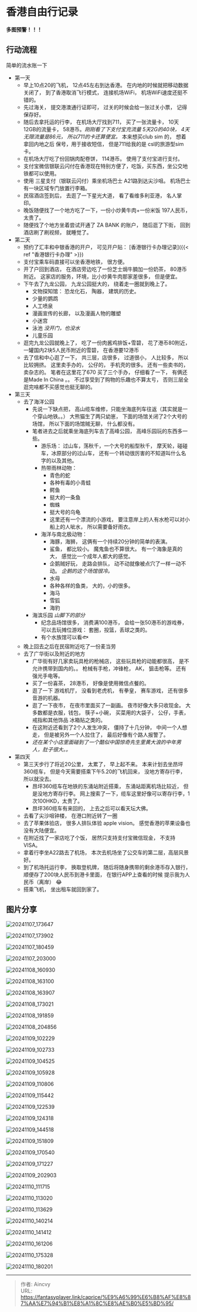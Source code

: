 # 香港自由行记录


**多图预警！！！**

## 行动流程

简单的流水账一下
- 第一天 
  - 早上10点20的飞机， 12点45左右到达香港。 在内地的时候就把移动数据关闭了， 到了香港取消飞行模式， 连接机场WiFi， 机场WiFi速度还挺不错的。
  - 先过海关，  提交港澳通行证即可， 过关的时候会给一张过关小票， 记得保存好。 
  - 随后去拿托运的行李， 在机场大厅找到711， 买了一张流量卡， 10天12GB的流量卡， 58港币。*刚刚看了下支付宝充流量 5天2G的40块， 4天无限流量是86元， 所以711的卡还算便宜。*   本来想买club sim 的， 想着拿回内地之后 保号，用于接收短信， 但是711给我的是 csl的旅游型sim 卡。 
  - 在机场大厅吃了份回锅肉配卷饼， 114港币。  使用了支付宝进行支付。 
  - 支付宝微信银联云闪付在香港现在特别方便了，吃饭，买东西，坐公交地铁都可以使用。  
  - 使用 三星支付（银联云闪付）乘坐机场巴士 A21路到达尖沙咀。   机场巴士有一块区域专门放置行李箱。
  - 民宿酒店签到后， 去逛了一下星光大道， 看了看维多利亚港， 名人掌印。  
  - 晚饭随便找了一个地方吃了一下，一份小炒黄牛肉&#43;一份米饭 197人民币， 太贵了。 
  - 随便找了个地方坐着尝试开通了 ZA BANK 的账户， 随后逛了下街， 回到酒店刷了刷视频， 就睡觉了。 
- 第二天
  - 预约了汇丰和中银香港的开户，  可见开户贴：  [香港银行卡办理记录]({{&lt; ref &#34;香港银行卡办理&#34; &gt;}})
  - 支付宝乘车码直接可以坐香港地铁， 很方便。 
  - 开了户回到酒店， 在酒店旁边吃了一份芝士焗牛腩加一份奶茶， 80港币附近。 这家店的服务，环境，比小炒黄牛肉那家差很多， 但是便宜。 
  - 下午去了九龙公园， 九龙公园挺大的， 绕着走一圈就到晚上了。 
    - 文物探知馆：  恐龙化石， 陶器， 建筑的历史。
    - 少量的鹦鹉
    - 人工喷泉
    - 漫画宣传的长廊， 以及漫画人物的雕塑
    - 小迷宫
    - 泳池  *没开门，也没水*
    - 儿童乐园
  - 逛完九龙公园就晚上了， 吃了一份肉酱鸡排饭&#43;雪碧，  花了港币80附近， 一罐国内2块5人民币附近的雪碧， 在香港要12港币
  - 去了信和中心逛了一下，  共三层，店很多， 过道很小， 人比较多， 所以比较拥挤。 这里卖手办的， 公仔的， 手机壳的很多。  还有一些卖书的， 卖杂志的。   笔者在这里花了670 买了三个手办， 仔细看了一下， 有俩还是Made In China 。。  不过享受到了购物的乐趣也不算太亏，  否则三层全逛完啥都不买感觉也挺无聊的。
- 第三天
  - 去了海洋公园
    - 先说一下缺点把， 高山缆车维修，只能坐海底列车往返（其实就是一个穿山地铁。。）   大熊猫生了两只幼崽， 下面的场馆关闭了2个大号的场馆， 所以下面的场馆贼无聊， 什么都没有。 
    - 笔者进去之后就乘坐海底列车去了高峰公园， 高峰乐园玩的东西多一些。 
      - 游乐场：  过山车，荡秋千，一个大号的船型秋千， 摩天轮，碰碰车，冰原部分的过山车， 还有一个转动很厉害的不知道叫什么名字的以及其他。
      - 热带雨林动物：
        - 青色的蛇
        - 各种有毒的小青蛙
        - 鳄鱼
        - 挺大的一条鱼
        - 蜘蛛
        - 挺大号的乌龟
        - 这里还有一个漂流的小游戏， 要注意岸上的人有水枪可以对小船上的人呲水， 所以需要备好雨衣。 
      - 海洋与南北极动物： 
        - 海豚，海狮， 这俩有一个持续20分钟的简单的表演。  
        - 鲨鱼，  都比较小。  魔鬼鱼也不算很大。  有一个海象是真的大， 感觉比一个成年人都大的感觉。 
        - 企鹅贼好玩， 走路会排队， 动不动就像被点穴了一样一动不动。  *企鹅的这个场馆很冷。* 
        - 水母
        - 各种各样的鱼类， 大的，小的很多。 
        - 海马
        - 雪狐
        - 海豹
    - 海滨乐园 *山脚下的部分*
      - 纪念品场馆很多， 消费满100港币， 会给一张50港币的游戏券， 可以去玩摊位游戏： 套圈，投篮，丢球之类的。
      - 有个水族馆可以看🐟
  - 晚上回去之后在民宿附近吃了一份麦当劳
  - 去了广华街以及附近的地方
    - 广华街有好几家卖玩具枪的枪械店， 这些玩具枪的动能都很高， 是不允许携带到国内的。。  枪械有手枪，冲锋枪， AK， 狙击枪等。  还有强光手电等。 
    - 买了一份喜茶， 28港币， 好像是使用微信点餐的。 
    - 逛了一下 游戏机厅， 没看到老虎机， 有拳皇， 赛车游戏， 还有很多音游的机器。 
    - 逛了一下夜市， 在夜市里面买了一副画。 夜市好像大多只收现金。  大多数都是衣服，钱包， 筷子&#43;小碗， 买菜用的大袋子， 公仔，手表，戒指和其他饰品 冰箱贴之类的。 
    - 在这附近还看到了2个人发生冲突， 僵持了十几分钟， 中间一个人想走， 但是被另外一个人拉住了， 最后好像有个路人报警了。
    - *还在某个小店里面碰到了一个酷似中国惊奇先生里黄大浪的中年男人，肚子很大。。*
- 第四天
  - 第三天步行了将近20公里， 太累了， 早上起不来。   本来计划去坐昂坪360缆车， 但是今天需要搭乘下午5.20的飞机回来， 没地方寄存行李， 所以就没去。 
    - 昂坪360缆车在地铁的东涌站附近搭乘，  东涌站距离机场比较近， 但是没地方寄存行李。  网上搜索了一下，缆车这里好像可以寄存行李，1次100HKD，太贵了。   
    - 昂坪360缆车有来回的， 上去之后可以看天坛大佛。 
  - 去看了尖沙咀钟楼， 在港口附近转了一圈
  - 去了苹果体验店， 很多人排队体验 apple vision。 感觉香港的苹果设备也没有大陆便宜。 
  - 在附近找了一家店吃了个饭， 居然只支持支付宝微信现金， 不支持VISA。
  - 拿着行李坐A22路去了机场， 本次去机场坐了公交车的第二层，高层风景好。  
  - 到了机场托运行李， 换取登机牌， 随后将随身携带的剩余港币存入银行， 顺便存了200块人民币到港卡里面， 在银行APP上查看的时候 提示我为人民币（离岸） 😂
  - 搭乘飞机， 坐出租车就回到家了。 

## 图片分享

![20241107_173647](/img/caprice/hongkong/20241107_173647.jpg)

![20241107_173902](/img/caprice/hongkong/20241107_173902.jpg)

![20241107_180459](/img/caprice/hongkong/20241107_180459.jpg)

![20241107_203000](/img/caprice/hongkong/20241107_203000.jpg)

![20241108_160930](/img/caprice/hongkong/20241108_160930.jpg)

![20241108_163100](/img/caprice/hongkong/20241108_163100.jpg)

![20241108_163907](/img/caprice/hongkong/20241108_163907.jpg)

![20241108_173021](/img/caprice/hongkong/20241108_173021.jpg)

![20241108_191859](/img/caprice/hongkong/20241108_191859.jpg)

![20241108_204856](/img/caprice/hongkong/20241108_204856.jpg)

![20241109_102229](/img/caprice/hongkong/20241109_102229.jpg)

![20241109_102733](/img/caprice/hongkong/20241109_102733.jpg)

![20241109_104525](/img/caprice/hongkong/20241109_104525.jpg)

![20241109_105928](/img/caprice/hongkong/20241109_105928.jpg)

![20241109_110806](/img/caprice/hongkong/20241109_110806.jpg)

![20241109_115442](/img/caprice/hongkong/20241109_115442.jpg)

![20241109_122539](/img/caprice/hongkong/20241109_122539.jpg)

![20241109_124318](/img/caprice/hongkong/20241109_124318.jpg)

![20241109_144518](/img/caprice/hongkong/20241109_144518.jpg)

![20241109_151809](/img/caprice/hongkong/20241109_151809.jpg)

![20241109_170540](/img/caprice/hongkong/20241109_170540.jpg)

![20241109_171227](/img/caprice/hongkong/20241109_171227.jpg)

![20241109_202903](/img/caprice/hongkong/20241109_202903.jpg)

![20241110_111715](/img/caprice/hongkong/20241110_111715.jpg)

![20241110_113020](/img/caprice/hongkong/20241110_113020.jpg)

![20241110_113629](/img/caprice/hongkong/20241110_113629.jpg)

![20241110_140214](/img/caprice/hongkong/20241110_140214.jpg)

![20241110_141412](/img/caprice/hongkong/20241110_141412.jpg)

![20241110_161206](/img/caprice/hongkong/20241110_161206.jpg)

![20241110_175328](/img/caprice/hongkong/20241110_175328.jpg)

![20241110_180201](/img/caprice/hongkong/20241110_180201.jpg)



---

> 作者: Aincvy  
> URL: https://fantasyplayer.link/caprice/%E9%A6%99%E6%B8%AF%E8%87%AA%E7%94%B1%E8%A1%8C%E8%AE%B0%E5%BD%95/  

